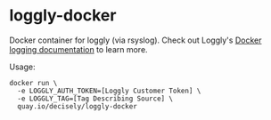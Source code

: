 loggly-docker
=============

Docker container for loggly (via rsyslog). Check out Loggly's [Docker logging documentation](https://www.loggly.com/docs/docker-syslog/) to learn more.

Usage:

```
docker run \
  -e LOGGLY_AUTH_TOKEN=[Loggly Customer Token] \
  -e LOGGLY_TAG=[Tag Describing Source] \
  quay.io/decisely/loggly-docker
```
